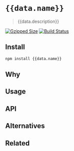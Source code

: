 # `{{data.name}}`

> {{data.description}}

[![Gzipped Size](https://img.shields.io/bundlephobia/minzip/{{data.name}})](https://bundlephobia.com/result?p={{data.name}})
[![Build Status](https://img.shields.io/github/workflow/status/astoilkov/{{data.name}}/CI)](https://github.com/astoilkov/{{data.name}}/actions/workflows/main.yml)

## Install

```bash
npm install {{data.name}}
```

## Why

## Usage

## API

## Alternatives

## Related
